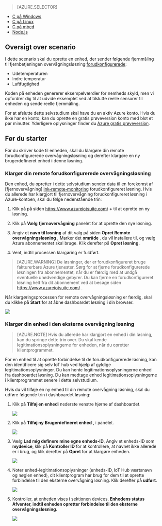 > [AZURE.SELECTOR]
- [C på Windows](../articles/iot-suite/iot-suite-connecting-devices.md)
- [C på Linux](../articles/iot-suite/iot-suite-connecting-devices-linux.md)
- [C på mbed](../articles/iot-suite/iot-suite-connecting-devices-mbed.md)
- [Node.js](../articles/iot-suite/iot-suite-connecting-devices-node.md)

## <a name="scenario-overview"></a>Oversigt over scenario

I dette scenario skal du oprette en enhed, der sender følgende fjernmåling til fjernbetjeningen overvågningsløsning [forudkonfigurerede][lnk-what-are-preconfig-solutions]:

- Udetemperaturen
- Indre temperatur
- Luftfugtighed

Koden på enheden genererer eksempelværdier for nemheds skyld, men vi opfordrer dig til at udvide eksemplet ved at tilslutte reelle sensorer til enheden og sende reelle fjernmåling.

For at afslutte dette selvstudium skal have du en aktiv Azure konto. Hvis du ikke har en konto, kan du oprette en gratis prøveversion konto med blot et par minutter. Yderligere oplysninger finder du [Azure gratis prøveversion][lnk-free-trial].

## <a name="before-you-start"></a>Før du starter

Før du skriver kode til enheden, skal du klargøre din remote forudkonfigurerede overvågningsløsning og derefter klargøre en ny brugerdefineret enhed i denne løsning.

### <a name="provision-your-remote-monitoring-preconfigured-solution"></a>Klargør din remote forudkonfigurerede overvågningsløsning

Den enhed, du opretter i dette selvstudium sender data til en forekomst af [fjernovervågning] [ lnk-remote-monitoring] forudkonfigureret løsning. Hvis du allerede har klargjort til fjernovervågning forudkonfigureret løsning i Azure-kontoen, skal du følge nedenstående trin:

1. Klik på på siden <https://www.azureiotsuite.com/> **+** til at oprette en ny løsning.

2. Klik på **Vælg** **fjernovervågning** panelet for at oprette den nye løsning.

3. Angiv et **navn til løsning** af dit valg på siden **Opret Remote overvågningsløsning** , Marker det **område** , du vil installere til, og vælg Azure abonnementet skal bruge. Klik derefter på **Opret løsning**.

4. Vent, indtil processen klargøring er fuldført.

> [AZURE.WARNING] De løsninger, der er forudkonfigureret bruge fakturerbare Azure tjenester. Sørg for at fjerne forudkonfigurerede løsningen fra abonnementet, når du er færdig med at undgå eventuelle unødvendige gebyrer. Du kan fjerne en forudkonfigureret løsning helt fra dit abonnement ved at besøge siden <https://www.azureiotsuite.com/> .

Når klargøringsprocessen for remote overvågningsløsning er færdig, skal du klikke på **Start** for at åbne dashboardet løsning i din browser.

![][img-dashboard]

### <a name="provision-your-device-in-the-remote-monitoring-solution"></a>Klargør din enhed i den eksterne overvågning løsning

> [AZURE.NOTE] Hvis du allerede har klargjort en enhed i din løsning, kan du springe dette trin over. Du skal kende legitimationsoplysningerne for enheden, når du opretter klientprogrammet.

For en enhed til at oprette forbindelse til de forudkonfigurerede løsning, kan den identificere sig selv IoT hub ved hjælp af gyldige legitimationsoplysninger. Du kan hente legitimationsoplysningerne enhed fra dashboardet løsning. Du kan medtage enhed legitimationsoplysningerne i klientprogrammet senere i dette selvstudium. 

Hvis du vil tilføje en ny enhed til din remote overvågning løsning, skal du udføre følgende trin i dashboardet løsning:

1.  Klik på **Tilføj en enhed**i nederste venstre hjørne af dashboardet.

    ![][1]

2.  Klik på **Tilføj ny** **Brugerdefineret enhed** , i panelet.

    ![][2]

3.  Vælg **Lad mig definere mine egne enheds-ID**, Angiv et enheds-ID som **mydevice**, klik på **Kontroller ID** for at kontrollere, at navnet ikke allerede er i brug, og klik derefter på **Opret** for at klargøre enheden.

    ![][3]

5. Noter enhed-legitimationsoplysninger (enheds-ID, IoT Hub værtsnavn og nøglen enhed), dit klientprogram har brug for dem til at oprette forbindelse til den eksterne overvågning løsning. Klik derefter på **udført**.

    ![][4]

6. Kontroller, at enheden vises i sektionen devices. **Enhedens status Afventer, indtil enheden opretter forbindelse til den eksterne overvågningsløsning.**

    ![][5]

[img-dashboard]: ./media/iot-suite-selector-connecting/dashboard.png
[1]: ./media/iot-suite-selector-connecting/suite0.png
[2]: ./media/iot-suite-selector-connecting/suite1.png
[3]: ./media/iot-suite-selector-connecting/suite2.png
[4]: ./media/iot-suite-selector-connecting/suite3.png
[5]: ./media/iot-suite-selector-connecting/suite5.png

[lnk-what-are-preconfig-solutions]: ../articles/iot-suite/iot-suite-what-are-preconfigured-solutions.md
[lnk-remote-monitoring]: ../articles/iot-suite/iot-suite-remote-monitoring-sample-walkthrough.md
[lnk-free-trial]: http://azure.microsoft.com/pricing/free-trial/